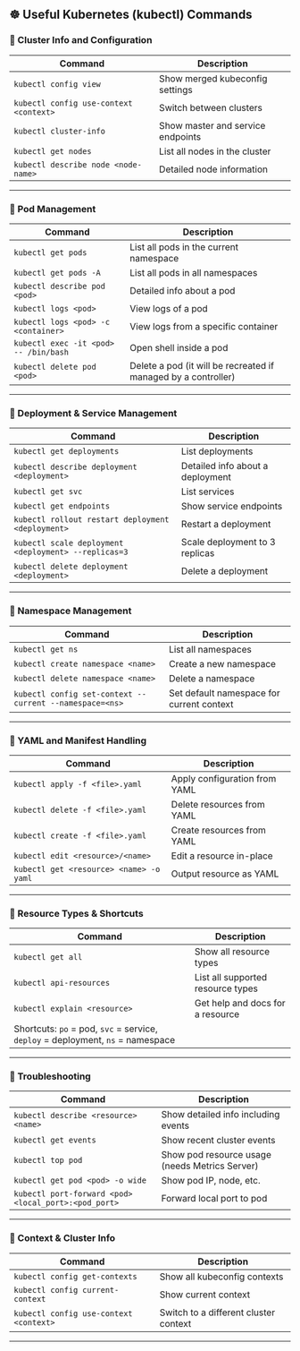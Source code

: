## ☸️ Useful Kubernetes (kubectl) Commands

### 🔹 Cluster Info and Configuration

| Command | Description |
|--------|-------------|
| `kubectl config view` | Show merged kubeconfig settings |
| `kubectl config use-context <context>` | Switch between clusters |
| `kubectl cluster-info` | Show master and service endpoints |
| `kubectl get nodes` | List all nodes in the cluster |
| `kubectl describe node <node-name>` | Detailed node information |

---

### 🔹 Pod Management

| Command | Description |
|--------|-------------|
| `kubectl get pods` | List all pods in the current namespace |
| `kubectl get pods -A` | List all pods in all namespaces |
| `kubectl describe pod <pod>` | Detailed info about a pod |
| `kubectl logs <pod>` | View logs of a pod |
| `kubectl logs <pod> -c <container>` | View logs from a specific container |
| `kubectl exec -it <pod> -- /bin/bash` | Open shell inside a pod |
| `kubectl delete pod <pod>` | Delete a pod (it will be recreated if managed by a controller) |

---

### 🔹 Deployment & Service Management

| Command | Description |
|--------|-------------|
| `kubectl get deployments` | List deployments |
| `kubectl describe deployment <deployment>` | Detailed info about a deployment |
| `kubectl get svc` | List services |
| `kubectl get endpoints` | Show service endpoints |
| `kubectl rollout restart deployment <deployment>` | Restart a deployment |
| `kubectl scale deployment <deployment> --replicas=3` | Scale deployment to 3 replicas |
| `kubectl delete deployment <deployment>` | Delete a deployment |

---

### 🔹 Namespace Management

| Command | Description |
|--------|-------------|
| `kubectl get ns` | List all namespaces |
| `kubectl create namespace <name>` | Create a new namespace |
| `kubectl delete namespace <name>` | Delete a namespace |
| `kubectl config set-context --current --namespace=<ns>` | Set default namespace for current context |

---

### 🔹 YAML and Manifest Handling

| Command | Description |
|--------|-------------|
| `kubectl apply -f <file>.yaml` | Apply configuration from YAML |
| `kubectl delete -f <file>.yaml` | Delete resources from YAML |
| `kubectl create -f <file>.yaml` | Create resources from YAML |
| `kubectl edit <resource>/<name>` | Edit a resource in-place |
| `kubectl get <resource> <name> -o yaml` | Output resource as YAML |

---

### 🔹 Resource Types & Shortcuts

| Command | Description |
|--------|-------------|
| `kubectl get all` | Show all resource types |
| `kubectl api-resources` | List all supported resource types |
| `kubectl explain <resource>` | Get help and docs for a resource |
| Shortcuts: `po` = pod, `svc` = service, `deploy` = deployment, `ns` = namespace |

---

### 🔹 Troubleshooting

| Command | Description |
|--------|-------------|
| `kubectl describe <resource> <name>` | Show detailed info including events |
| `kubectl get events` | Show recent cluster events |
| `kubectl top pod` | Show pod resource usage (needs Metrics Server) |
| `kubectl get pod <pod> -o wide` | Show pod IP, node, etc. |
| `kubectl port-forward <pod> <local_port>:<pod_port>` | Forward local port to pod |

---

### 🔹 Context & Cluster Info

| Command | Description |
|--------|-------------|
| `kubectl config get-contexts` | Show all kubeconfig contexts |
| `kubectl config current-context` | Show current context |
| `kubectl config use-context <context>` | Switch to a different cluster context |

---
